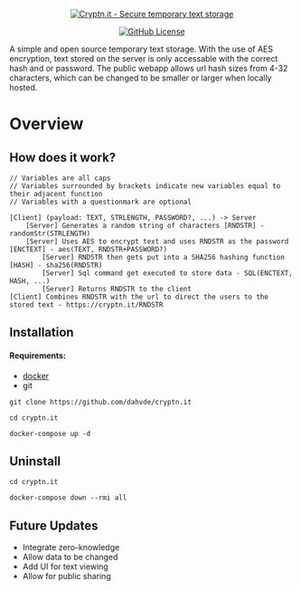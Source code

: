 <p align="center">
    <a href="https://cryptn.it" target="_blank" rel="noopener">
        <img src="https://i.imgur.com/DagbkPo.png" alt="Cryptn.it - Secure temporary text storage" />
    </a>
</p>

<p align="center">
	<a href="https://github.com/dahvde/cryptn.it/blob/main/LICENSE">
		<img alt="GitHub License" src="https://img.shields.io/github/license/dahvde/cryptn.it">
    </a>
</p>

A simple and open source temporary text storage. With the use of AES encryption, text stored on the server is only accessable with the correct hash and or password. The public webapp allows url hash sizes from 4-32 characters, which can be changed to be smaller or larger when locally hosted.

# Overview

## How does it work?

```
// Variables are all caps
// Variables surrounded by brackets indicate new variables equal to their adjacent function
// Variables with a questionmark are optional

[Client] (payload: TEXT, STRLENGTH, PASSWORD?, ...) -> Server
	[Server] Generates a random string of characters [RNDSTR] - randomStr(STRLENGTH)
	[Server] Uses AES to encrypt text and uses RNDSTR as the password [ENCTEXT] - aes(TEXT, RNDSTR+PASSWORD?)
    	[Server] RNDSTR then gets put into a SHA256 hashing function [HASH] - sha256(RNDSTR)
    	[Server] Sql command get executed to store data - SQL(ENCTEXT, HASH, ...)
    	[Server] Returns RNDSTR to the client
[Client] Combines RNDSTR with the url to direct the users to the stored text - https://cryptn.it/RNDSTR
```

## Installation

#### Requirements:

- [docker](https://docs.docker.com/engine/install/)
- git

```
git clone https://github.com/dahvde/cryptn.it
```

```
cd cryptn.it
```

```
docker-compose up -d
```

## Uninstall

```
cd cryptn.it
```

```
docker-compose down --rmi all
```

## Future Updates

- Integrate zero-knowledge
- Allow data to be changed
- Add UI for text viewing
- Allow for public sharing
